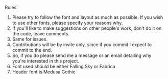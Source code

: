 Rules: 
<ol> 
  <li> Please try to follow the font and layout as much as possible. If you wish to use other fonts, please specify your reasons why. 
  </li> 
  <li> If you'll like to make suggestions on other people's work, don't do it on the code, leave comments. </li> 
  <li> Same for issues. </li> 
  <li> Contributions will be by invite only, since if you commit I expect to commit to the end. </li> 
  <li> So, if you do please send me a message or an email detailing why you're interested in this project. </li> 
  <li> Font used should be either Falling Sky or Fabrica </li> 
  <li> Header font is Medusa Gothic </li> 
</ol> 
